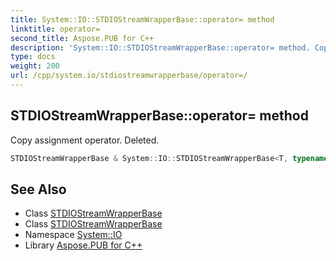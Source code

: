 ```yaml
---
title: System::IO::STDIOStreamWrapperBase::operator= method
linktitle: operator=
second_title: Aspose.PUB for C++
description: 'System::IO::STDIOStreamWrapperBase::operator= method. Copy assignment operator. Deleted in C++.'
type: docs
weight: 200
url: /cpp/system.io/stdiostreamwrapperbase/operator=/
---
```

## STDIOStreamWrapperBase::operator= method


Copy assignment operator. Deleted.

```cpp
STDIOStreamWrapperBase & System::IO::STDIOStreamWrapperBase<T, typename>::operator=(const STDIOStreamWrapperBase &)=delete
```

## See Also

* Class [STDIOStreamWrapperBase](../)
* Class [STDIOStreamWrapperBase](../)
* Namespace [System::IO](../../)
* Library [Aspose.PUB for C++](../../../)
